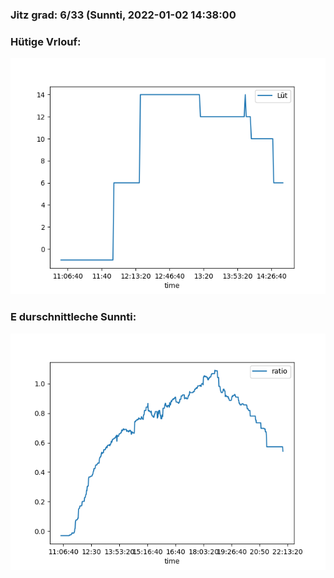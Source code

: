 ### Jitz grad: 6/33 (Sunnti, 2022-01-02 14:38:00

### Hütige Vrlouf:
![Graph](Today.png)

### E durschnittleche Sunnti:
![Graph](Sunnti.png)